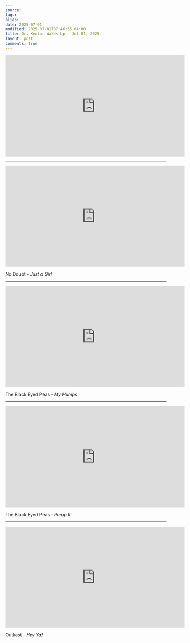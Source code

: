 ```yaml
---
source:
tags:
alias:
date: 2025-07-01
modified: 2025-07-01T07:46:55-04:00
title: Dr. Kenton Wakes Up - Jul 01, 2025
layout: post
comments: true
---
```


  

<iframe width="560" height="315" src="https://www.youtube.com/embed/RdEgRKZfpcQ" title="YouTube video player" frameborder="0" allow="accelerometer; autoplay; clipboard-write; encrypted-media; gyroscope; picture-in-picture; web-share" allowfullscreen></iframe>

---

<iframe width="560" height="315" src="https://www.youtube.com/embed/PHzOOQfhPFg?si=76qvR61xyy-sqvXt" title="YouTube video player" frameborder="0" allow="accelerometer; autoplay; clipboard-write; encrypted-media; gyroscope; picture-in-picture; web-share" referrerpolicy="strict-origin-when-cross-origin" allowfullscreen></iframe>

No Doubt - *Just a Girl*

---

<iframe width="560" height="315" src="https://www.youtube.com/embed/iEe_eraFWWs?si=WfpRpTZerS5rgtoF" title="YouTube video player" frameborder="0" allow="accelerometer; autoplay; clipboard-write; encrypted-media; gyroscope; picture-in-picture; web-share" referrerpolicy="strict-origin-when-cross-origin" allowfullscreen></iframe>

The Black Eyed Peas - *My Humps*

---

<iframe width="560" height="315" src="https://www.youtube.com/embed/ZaI2IlHwmgQ?si=vDlxdFmtq2y8G7jJ" title="YouTube video player" frameborder="0" allow="accelerometer; autoplay; clipboard-write; encrypted-media; gyroscope; picture-in-picture; web-share" referrerpolicy="strict-origin-when-cross-origin" allowfullscreen></iframe>

The Black Eyed Peas - *Pump It*

---

<iframe width="560" height="315" src="https://www.youtube.com/embed/PWgvGjAhvIw?si=rND9ZO-fbx3uEF-5" title="YouTube video player" frameborder="0" allow="accelerometer; autoplay; clipboard-write; encrypted-media; gyroscope; picture-in-picture; web-share" referrerpolicy="strict-origin-when-cross-origin" allowfullscreen></iframe>

Outkast - *Hey Ya!*
